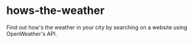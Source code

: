 # hows-the-weather
Find out how's the weather in your city by searching on a website using OpenWeather's API.
